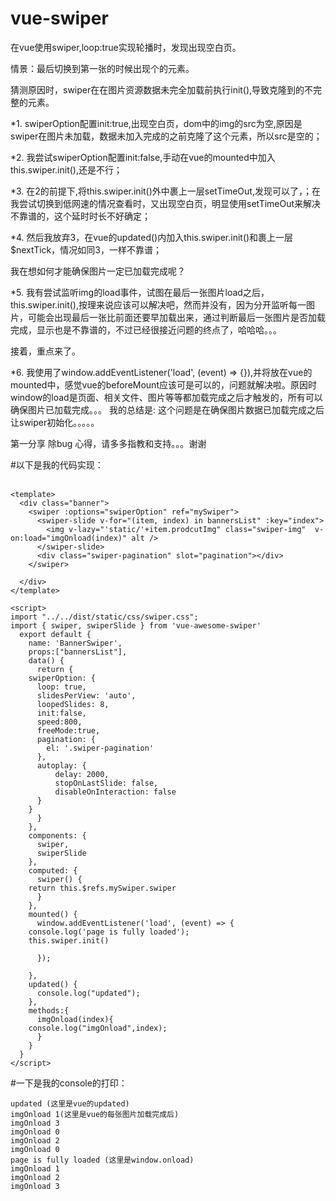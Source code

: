 # vue-swiper


在vue使用swiper,loop:true实现轮播时，发现出现空白页。
 
情景：最后切换到第一张的时候出现个<img src=''>的元素。


猜测原因时，swiper在在图片资源数据未完全加载前执行init(),导致克隆到的不完整的元素。


*1. swiperOption配置init:true,出现空白页，dom中的img的src为空,原因是swiper在图片未加载，数据未加入完成的之前克隆了这个元素，所以src是空的；


*2. 我尝试swiperOption配置init:false,手动在vue的mounted中加入this.swiper.init(),还是不行；


*3. 在2的前提下,将this.swiper.init()外中裹上一层setTimeOut,发现可以了，；在我尝试切换到低网速的情况查看时，又出现空白页，明显使用setTimeOut来解决不靠谱的，这个延时时长不好确定；


*4. 然后我放弃3，在vue的updated()内加入this.swiper.init()和裹上一层$nextTick，情况如同3，一样不靠谱；

我在想如何才能确保图片一定已加载完成呢？

*5. 我有尝试监听img的load事件，试图在最后一张图片load之后，this.swiper.init(),按理来说应该可以解决吧，然而并没有，因为分开监听每一图片，可能会出现最后一张比前面还要早加载出来，通过判断最后一张图片是否加载完成，显示也是不靠谱的，不过已经很接近问题的终点了，哈哈哈。。。

接着，重点来了。

*6. 我使用了window.addEventListener('load', (event) => {}),并将放在vue的mounted中，感觉vue的beforeMount应该可是可以的，问题就解决啦。原因时window的load是页面、相关文件、图片等等都加载完成之后才触发的，所有可以确保图片已加载完成。。。
我的总结是:   这个问题是在确保图片数据已加载完成之后让swiper初始化。。。。。


第一分享 除bug 心得，请多多指教和支持。。。谢谢
 
#以下是我的代码实现：<br><br>

	<template>
	  <div class="banner">
	    <swiper :options="swiperOption" ref="mySwiper">
	      <swiper-slide v-for="(item, index) in bannersList" :key="index">
			<img v-lazy="'static/'+item.prodcutImg" class="swiper-img"  v-on:load="imgOnload(index)" alt />
	      </swiper-slide>
	      <div class="swiper-pagination" slot="pagination"></div>
	    </swiper>

	  </div>
	</template>

	<script>
	import "../../dist/static/css/swiper.css";
	import { swiper, swiperSlide } from 'vue-awesome-swiper'
	  export default {
	    name: 'BannerSwiper',
	    props:["bannersList"],
	    data() {
	      return {
		swiperOption: {
		  loop: true,
		  slidesPerView: 'auto',
		  loopedSlides: 8,
		  init:false,
		  speed:800,
		  freeMode:true,
		  pagination: {
		    el: '.swiper-pagination'
		  },
		  autoplay: {
		      delay: 2000,
		      stopOnLastSlide: false,
		      disableOnInteraction: false
		  }
		}
	      }
	    },
	    components: {
	      swiper,
	      swiperSlide
	    },
	    computed: {
	      swiper() {
		return this.$refs.mySwiper.swiper
	      }
	    },
	    mounted() {
	      window.addEventListener('load', (event) => {
		console.log('page is fully loaded');
		this.swiper.init()

	      });

	    },
	    updated() {
	      console.log("updated");
	    },
	    methods:{
	      imgOnload(index){
		console.log("imgOnload",index);
	      }
	    }
	  }
	</script>



#一下是我的console的打印：

	updated (这里是vue的updated)
	imgOnload 1(这里是vue的每张图片加载完成后)
	imgOnload 3
	imgOnload 0
	imgOnload 2
	imgOnload 0
	page is fully loaded (这里是window.onload)
	imgOnload 1
	imgOnload 2
	imgOnload 3
